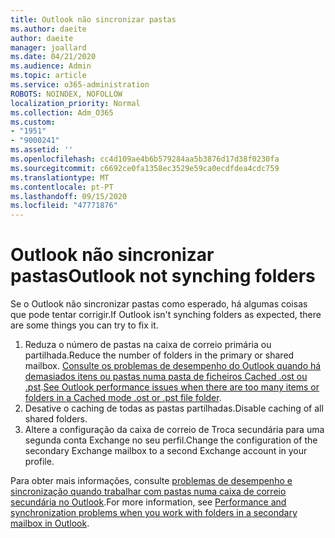 ```yaml
---
title: Outlook não sincronizar pastas
ms.author: daeite
author: daeite
manager: joallard
ms.date: 04/21/2020
ms.audience: Admin
ms.topic: article
ms.service: o365-administration
ROBOTS: NOINDEX, NOFOLLOW
localization_priority: Normal
ms.collection: Adm_O365
ms.custom:
- "1951"
- "9000241"
ms.assetid: ''
ms.openlocfilehash: cc4d109ae4b6b579284aa5b3876d17d38f0230fa
ms.sourcegitcommit: c6692ce0fa1358ec3529e59ca0ecdfdea4cdc759
ms.translationtype: MT
ms.contentlocale: pt-PT
ms.lasthandoff: 09/15/2020
ms.locfileid: "47771876"
---
```

# <a name="outlook-not-synching-folders"></a><span data-ttu-id="3a2ba-102">Outlook não sincronizar pastas</span><span class="sxs-lookup"><span data-stu-id="3a2ba-102">Outlook not synching folders</span></span>

<span data-ttu-id="3a2ba-103">Se o Outlook não sincronizar pastas como esperado, há algumas coisas que pode tentar corrigir.</span><span class="sxs-lookup"><span data-stu-id="3a2ba-103">If Outlook isn't synching folders as expected, there are some things you can try to fix it.</span></span>

1. <span data-ttu-id="3a2ba-104">Reduza o número de pastas na caixa de correio primária ou partilhada.</span><span class="sxs-lookup"><span data-stu-id="3a2ba-104">Reduce the number of folders in the primary or shared mailbox.</span></span> <span data-ttu-id="3a2ba-105">[Consulte os problemas de desempenho do Outlook quando há demasiados itens ou pastas numa pasta de ficheiros Cached .ost ou .pst](https://support.microsoft.com/help/2768656).</span><span class="sxs-lookup"><span data-stu-id="3a2ba-105">[See Outlook performance issues when there are too many items or folders in a Cached mode .ost or .pst file folder](https://support.microsoft.com/help/2768656).</span></span>
2. <span data-ttu-id="3a2ba-106">Desative o caching de todas as pastas partilhadas.</span><span class="sxs-lookup"><span data-stu-id="3a2ba-106">Disable caching of all shared folders.</span></span>
3. <span data-ttu-id="3a2ba-107">Altere a configuração da caixa de correio de Troca secundária para uma segunda conta Exchange no seu perfil.</span><span class="sxs-lookup"><span data-stu-id="3a2ba-107">Change the configuration of the secondary Exchange mailbox to a second Exchange account in your profile.</span></span>

<span data-ttu-id="3a2ba-108">Para obter mais informações, consulte [problemas de desempenho e sincronização quando trabalhar com pastas numa caixa de correio secundária no Outlook](https://support.microsoft.com/help/3115602).</span><span class="sxs-lookup"><span data-stu-id="3a2ba-108">For more information, see [Performance and synchronization problems when you work with folders in a secondary mailbox in Outlook](https://support.microsoft.com/help/3115602).</span></span>
